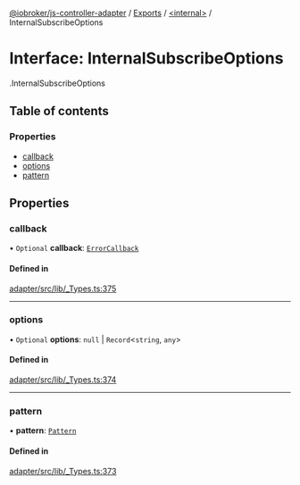 [@iobroker/js-controller-adapter](../README.md) / [Exports](../modules.md) / [<internal\>](../modules/internal_.md) / InternalSubscribeOptions

# Interface: InternalSubscribeOptions

[<internal>](../modules/internal_.md).InternalSubscribeOptions

## Table of contents

### Properties

- [callback](internal_.InternalSubscribeOptions.md#callback)
- [options](internal_.InternalSubscribeOptions.md#options)
- [pattern](internal_.InternalSubscribeOptions.md#pattern)

## Properties

### callback

• `Optional` **callback**: [`ErrorCallback`](../modules/internal_.md#errorcallback)

#### Defined in

[adapter/src/lib/_Types.ts:375](https://github.com/ioBroker/ioBroker.js-controller/blob/ce27fae4/packages/adapter/src/lib/_Types.ts#L375)

___

### options

• `Optional` **options**: ``null`` \| `Record`<`string`, `any`\>

#### Defined in

[adapter/src/lib/_Types.ts:374](https://github.com/ioBroker/ioBroker.js-controller/blob/ce27fae4/packages/adapter/src/lib/_Types.ts#L374)

___

### pattern

• **pattern**: [`Pattern`](../modules/internal_.md#pattern)

#### Defined in

[adapter/src/lib/_Types.ts:373](https://github.com/ioBroker/ioBroker.js-controller/blob/ce27fae4/packages/adapter/src/lib/_Types.ts#L373)
